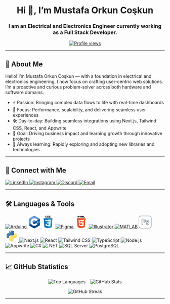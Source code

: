 <!--
  README.md for GitHub Profile
  Replace USERNAME with your GitHub username if different
-->

<h1 align="center">Hi 👋, I’m Mustafa Orkun Coşkun</h1>
<h3 align="center">I am an Electrical and Electronics Engineer currently working as a Full Stack Developer.</h3>

<p align="center">
  <a href="https://github.com/mustafaorkuncoskun">
    <img src="https://komarev.com/ghpvc/?username=mustafaorkuncoskun&label=Profile%20views&color=0e75b6&style=flat" alt="Profile views" />
  </a>
</p>

---

## 🚀 About Me
Hello! I’m Mustafa Orkun Coşkun — with a foundation in electrical and electronics engineering, I now focus on crafting user-centric web solutions. I’m a proactive and curious problem-solver across both hardware and software domains.

- ⚡ Passion: Bringing complex data flows to life with real-time dashboards  
- 🎯 Focus: Performance, scalability, and delivering seamless user experiences  
- 🛠️ Day-to-day: Building seamless integrations using Next.js, Tailwind CSS, React, and Appwrite  
- 🚀 Goal: Driving business impact and learning growth through innovative projects  
- 🌱 Always learning: Rapidly exploring and adopting new libraries and technologies  

---

## 🔗 Connect with Me
<p align="left">
  <a href="https://linkedin.com/in/mustafaorkuncoskun" target="_blank" align="center">
    <img src="https://raw.githubusercontent.com/rahuldkjain/github-profile-readme-generator/master/src/images/icons/Social/linked-in-alt.svg" alt="LinkedIn" height="30" width="40" />
  </a>
  <a href="https://instagram.com/meuorkuncoskun" target="_blank">
    <img src="https://raw.githubusercontent.com/rahuldkjain/github-profile-readme-generator/master/src/images/icons/Social/instagram.svg" alt="Instagram" height="30" width="40" />
  </a>
  <a href="https://discord.gg/orkuncoskun" target="_blank">
    <img src="https://raw.githubusercontent.com/rahuldkjain/github-profile-readme-generator/master/src/images/icons/Social/discord.svg" alt="Discord" height="30" width="40" />
  </a>
  <a href="mailto:mustafa.coskun@example.com" target="_blank">
    <img src="https://img.shields.io/badge/Email-D14836?logo=gmail&logoColor=white" alt="Email" height="30" width="40" />
  </a>
</p>

---

## 🛠️ Languages & Tools
<p align="left">
  <a href="https://www.arduino.cc/" target="_blank" rel="noreferrer">
    <img src="https://cdn.worldvectorlogo.com/logos/arduino-1.svg" alt="Arduino" width="40" height="40"/>
  </a>
  <a href="https://www.w3schools.com/cpp/" target="_blank" rel="noreferrer">
    <img src="https://raw.githubusercontent.com/devicons/devicon/master/icons/cplusplus/cplusplus-original.svg" alt="C++" width="40" height="40"/>
  </a>
  <a href="https://www.w3schools.com/css/" target="_blank" rel="noreferrer">
    <img src="https://raw.githubusercontent.com/devicons/devicon/master/icons/css3/css3-original-wordmark.svg" alt="CSS3" width="40" height="40"/>
  </a>
  <a href="https://www.figma.com/" target="_blank" rel="noreferrer">
    <img src="https://www.vectorlogo.zone/logos/figma/figma-icon.svg" alt="Figma" width="40" height="40"/>
  </a>
  <a href="https://www.w3.org/html/" target="_blank" rel="noreferrer">
    <img src="https://raw.githubusercontent.com/devicons/devicon/master/icons/html5/html5-original-wordmark.svg" alt="HTML5" width="40" height="40"/>
  </a>
  <a href="https://www.adobe.com/products/illustrator.html" target="_blank" rel="noreferrer">
    <img src="https://www.vectorlogo.zone/logos/adobe_illustrator/adobe_illustrator-icon.svg" alt="Illustrator" width="40" height="40"/>
  </a>
  <a href="https://www.mathworks.com/products/matlab.html" target="_blank" rel="noreferrer">
    <img src="https://upload.wikimedia.org/wikipedia/commons/2/21/Matlab_Logo.png" alt="MATLAB" width="40" height="40"/>
  </a>
  <a href="https://www.adobe.com/products/photoshop.html" target="_blank" rel="noreferrer">
    <img src="https://raw.githubusercontent.com/devicons/devicon/master/icons/photoshop/photoshop-line.svg" alt="Photoshop" width="40" height="40"/>
  </a>
  <a href="https://www.python.org" target="_blank" rel="noreferrer">
    <img src="https://raw.githubusercontent.com/devicons/devicon/master/icons/python/python-original.svg" alt="Python" width="40" height="40"/>
  </a>
  <!-- Web & Backend Stack -->
  <img alt="Next.js"       src="https://img.shields.io/badge/Next.js-000000?logo=next.js&logoColor=white" />
  <img alt="React"         src="https://img.shields.io/badge/React-20232A?logo=react&logoColor=61DAFB" />
  <img alt="Tailwind CSS"  src="https://img.shields.io/badge/Tailwind_CSS-06B6D4?logo=tailwind-css&logoColor=white" />
  <img alt="TypeScript"    src="https://img.shields.io/badge/TypeScript-3178C6?logo=typescript&logoColor=white" />
  <img alt="Node.js"       src="https://img.shields.io/badge/Node.js-339933?logo=node.js&logoColor=white" />
  <img alt="Appwrite"      src="https://img.shields.io/badge/Appwrite-FFFFFF?logo=appwrite&logoColor=EA1E63" />
  <img alt="C#"            src="https://img.shields.io/badge/C%23-239120?logo=c-sharp&logoColor=white" />
  <img alt=".NET"          src="https://img.shields.io/badge/.NET-512BD4?logo=.net&logoColor=white" />
  <img alt="SQL Server"    src="https://img.shields.io/badge/SQL_Server-CC2927?logo=microsoft-sql-server&logoColor=white" />
  <img alt="PostgreSQL"    src="https://img.shields.io/badge/PostgreSQL-4169E1?logo=postgresql&logoColor=white" />
</p>

---

## 📈 GitHub Statistics

<p align="center">
  <img src="https://github-readme-stats.vercel.app/api/top-langs?username=mustafaorkuncoskun&show_icons=true&locale=en&layout=compact" alt="Top Languages" />
  &nbsp;&nbsp;
  <img src="https://github-readme-stats.vercel.app/api?username=mustafaorkuncoskun&show_icons=true&locale=en" alt="GitHub Stats" />
</p>

<p align="center">
  <img src="https://github-readme-streak-stats.herokuapp.com/?user=mustafaorkuncoskun" alt="GitHub Streak" />
</p>

---


